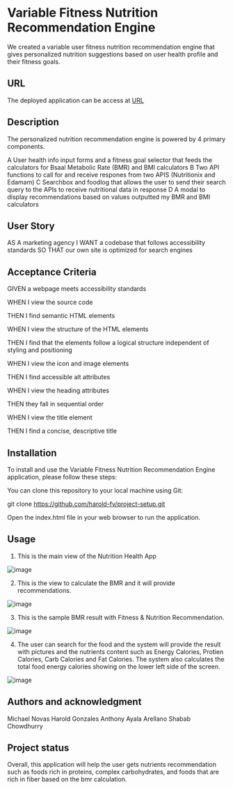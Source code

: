 # Variable Fitness Nutrition Recommendation Engine

We created a variable user fitness nutrition recommendation engine that gives personalized nutrition suggestions based on user health profile and their fitness goals.


## URL

The deployed application can be access at
[URL]()


## Description

The personalized nutrition recommendation engine is powered by 4 primary components.

A User health info input forms and a fitness goal selector that feeds the calculators for Bsaal Metabolic Rate (BMR) and BMI calculators
B Two API functions to call for and receive respones from two APIS (Nutritionix and Edamam)
C Searchbox and foodlog that allows the user to send their search query to the APIs to receive nutritional data in response
D A modal to display recommendations based on values outputted my BMR and BMI calculators

## User Story

AS A marketing agency
I WANT a codebase that follows accessibility standards
SO THAT our own site is optimized for search engines


## Acceptance Criteria

GIVEN a webpage meets accessibility standards

WHEN I view the source code

THEN I find semantic HTML elements


WHEN I view the structure of the HTML elements

THEN I find that the elements follow a logical structure independent of styling and positioning


WHEN I view the icon and image elements

THEN I find accessible alt attributes


WHEN I view the heading attributes

THEN they fall in sequential order


WHEN I view the title element

THEN I find a concise, descriptive title


## Installation

To install and use the Variable Fitness Nutrition Recommendation Engine application, please follow these steps:

You can clone this repository to your local machine using Git:

git clone https://github.com/harold-fv/project-setup.git

Open the index.html file in your web browser to run the application.


## Usage

1. This is the main view of the Nutrition Health App

![image](https://user-images.githubusercontent.com/120603153/228006928-79c017f7-d045-44d6-b12d-e6a052083574.png)

2. This is the view to calculate the BMR and it will provide recommendations.

![image](https://user-images.githubusercontent.com/120603153/228007193-20dbf9e2-e880-4cff-a59a-39c0c3559bb8.png)

3. This is the sample BMR result with Fitness & Nutrition Recommendation.

![image](https://user-images.githubusercontent.com/120603153/228007510-f4f86805-d54b-472e-8e01-8460ed45dcc2.png)

4. The user can search for the food and the system will provide the result with pictures and the nutrients content such as Energy Calories, Protien Calories, Carb Calories and Fat Calories. The system also calculates the total food energy calories showing on the lower left side of the screen.

![image](https://user-images.githubusercontent.com/120603153/228008066-543b3e76-3193-418e-95aa-43539b0c481e.png)



## Authors and acknowledgment

Michael Novas
Harold Gonzales
Anthony Ayala Arellano
Shabab Chowdhurry



## Project status

Overall, this application will help the user gets nutrients recommendation such as foods rich in proteins, complex carbohydrates, and foods that are rich in fiber based on the bmr calculation.


